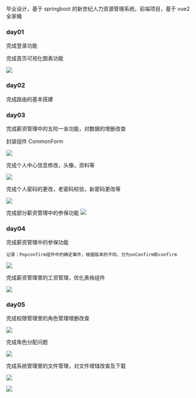 毕业设计，基于 springboot 的新世纪人力资源管理系统，前端项目，基于 vue2 全家桶

### day01

完成登录功能

完成首页可视化图表功能

![](https://static.q6q.cc/hrm/day01.png)

### day02

完成路由的基本搭建

### day03

完成薪资管理中的五险一金功能，对数据的增删改查

封装组件 CommonForm

![](https://static.q6q.cc/hrm/day03.png)

完成个人中心信息修改，头像，资料等

![](https://static.q6q.cc/hrm/day0302.png)

完成个人密码的更改，老密码校验，新密码更改等

![](https://static.q6q.cc/hrm/day0303.png)

完成部分薪资管理中的参保功能
![](https://static.q6q.cc/hrm/day0304.png)

### day04

完成薪资管理中的参保功能

```
记录：Popconfirm组件中的确定事件，根据版本的不同，分为onConfirm和confirm
```

![](https://static.q6q.cc/hrm/day04.png)

完成薪资管理里的工资管理，优化表格组件

![](https://static.q6q.cc/hrm/day0401.png)

### day05

完成权限管理里的角色管理增删改查

![](https://static.q6q.cc/hrm/day0501.png)

完成角色分配问题

![](https://static.q6q.cc/hrm/day0502.png)

完成系统管理里的文件管理，对文件增辖改查及下载

![](https://static.q6q.cc/hrm/day0503.png)

![](https://static.q6q.cc/hrm/day0504.png)
